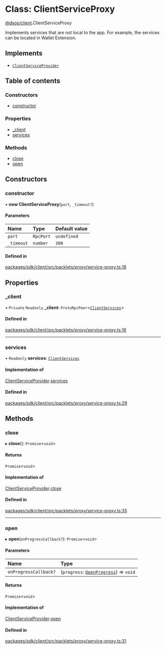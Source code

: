 # Class: ClientServiceProxy

[@dxos/client](../modules/dxos_client.md).ClientServiceProxy

Implements services that are not local to the app.
For example, the services can be located in Wallet Extension.

## Implements

- [`ClientServiceProvider`](../interfaces/dxos_client.ClientServiceProvider.md)

## Table of contents

### Constructors

- [constructor](dxos_client.ClientServiceProxy.md#constructor)

### Properties

- [\_client](dxos_client.ClientServiceProxy.md#_client)
- [services](dxos_client.ClientServiceProxy.md#services)

### Methods

- [close](dxos_client.ClientServiceProxy.md#close)
- [open](dxos_client.ClientServiceProxy.md#open)

## Constructors

### constructor

• **new ClientServiceProxy**(`port`, `_timeout?`)

#### Parameters

| Name | Type | Default value |
| :------ | :------ | :------ |
| `port` | `RpcPort` | `undefined` |
| `_timeout` | `number` | `300` |

#### Defined in

[packages/sdk/client/src/packlets/proxy/service-proxy.ts:18](https://github.com/dxos/dxos/blob/32ae9b579/packages/sdk/client/src/packlets/proxy/service-proxy.ts#L18)

## Properties

### \_client

• `Private` `Readonly` **\_client**: `ProtoRpcPeer`<[`ClientServices`](../modules/dxos_client.md#clientservices)\>

#### Defined in

[packages/sdk/client/src/packlets/proxy/service-proxy.ts:16](https://github.com/dxos/dxos/blob/32ae9b579/packages/sdk/client/src/packlets/proxy/service-proxy.ts#L16)

___

### services

• `Readonly` **services**: [`ClientServices`](../modules/dxos_client.md#clientservices)

#### Implementation of

[ClientServiceProvider](../interfaces/dxos_client.ClientServiceProvider.md).[services](../interfaces/dxos_client.ClientServiceProvider.md#services)

#### Defined in

[packages/sdk/client/src/packlets/proxy/service-proxy.ts:29](https://github.com/dxos/dxos/blob/32ae9b579/packages/sdk/client/src/packlets/proxy/service-proxy.ts#L29)

## Methods

### close

▸ **close**(): `Promise`<`void`\>

#### Returns

`Promise`<`void`\>

#### Implementation of

[ClientServiceProvider](../interfaces/dxos_client.ClientServiceProvider.md).[close](../interfaces/dxos_client.ClientServiceProvider.md#close)

#### Defined in

[packages/sdk/client/src/packlets/proxy/service-proxy.ts:35](https://github.com/dxos/dxos/blob/32ae9b579/packages/sdk/client/src/packlets/proxy/service-proxy.ts#L35)

___

### open

▸ **open**(`onProgressCallback?`): `Promise`<`void`\>

#### Parameters

| Name | Type |
| :------ | :------ |
| `onProgressCallback?` | (`progress`: [`OpenProgress`](../interfaces/dxos_client.OpenProgress.md)) => `void` |

#### Returns

`Promise`<`void`\>

#### Implementation of

[ClientServiceProvider](../interfaces/dxos_client.ClientServiceProvider.md).[open](../interfaces/dxos_client.ClientServiceProvider.md#open)

#### Defined in

[packages/sdk/client/src/packlets/proxy/service-proxy.ts:31](https://github.com/dxos/dxos/blob/32ae9b579/packages/sdk/client/src/packlets/proxy/service-proxy.ts#L31)

